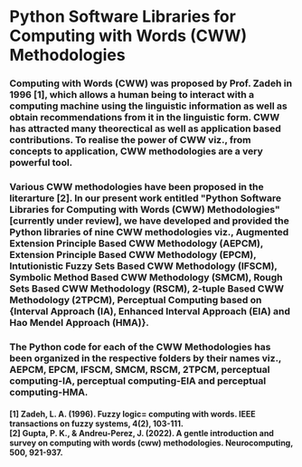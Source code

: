 <h1>Python Software Libraries for Computing with Words (CWW) Methodologies </h1>
<h3>Computing with Words (CWW) was proposed by Prof. Zadeh in 1996 [1], which allows a human being to interact with a computing machine using the linguistic information as well as obtain recommendations from it in the linguistic form. CWW has attracted many theorectical as well as application based contributions. To realise the power of CWW viz., from concepts to application, CWW methodologies are a very powerful tool.</h3>
<h3>Various CWW methodologies have been proposed in the literarture [2]. In our present work entitled "Python Software Libraries for Computing with Words (CWW) Methodologies" [currently under review], we have developed and provided the Python libraries of nine CWW methodologies viz., Augmented Extension Principle Based CWW Methodology (AEPCM), Extension Principle Based CWW Methodology (EPCM), Intutionistic Fuzzy Sets Based CWW Methodology (IFSCM), Symbolic Method Based CWW Methodology (SMCM), Rough Sets Based CWW Methodology (RSCM), 2-tuple Based CWW Methodology (2TPCM), Perceptual Computing based on {Interval Approach (IA), Enhanced Interval Approach (EIA) and Hao Mendel Approach (HMA)}.</h3>

<h3>The Python code for each of the CWW Methodologies has been organized in the respective folders by their names viz., AEPCM, EPCM, IFSCM, SMCM, RSCM, 2TPCM, perceptual computing-IA, perceptual computing-EIA and perceptual computing-HMA.</h3>


<h4>
  [1] Zadeh, L. A. (1996). Fuzzy logic= computing with words. IEEE transactions on fuzzy systems, 4(2), 103-111.<br/>
  [2] Gupta, P. K., & Andreu-Perez, J. (2022). A gentle introduction and survey on computing with words (cww) methodologies. Neurocomputing, 500, 921-937.
</h4>

